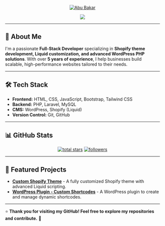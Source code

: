 <p align="center">
    <a href="https://github.com/AbuBakarDev">
      <img src="https://user-images.githubusercontent.com/20955511/199138068-0a7b7b75-a024-4f00-803f-30a19c5d1b2d.png" alt="Abu Bakar" /></a>
</p>

<p align="center">
    <a href="https://github.com/DenverCoder1/readme-typing-svg">
      <img src="https://avatars.githubusercontent.com/u/202931554?v=4" /></a>
</p>

---

## 🚀 About Me

I'm a passionate **Full-Stack Developer** specializing in **Shopify theme development, Liquid customization, and advanced WordPress PHP solutions**. With over **5 years of experience**, I help businesses build scalable, high-performance websites tailored to their needs.

---

## 🛠️ Tech Stack

- **Frontend:** HTML, CSS, JavaScript, Bootstrap, Tailwind CSS  
- **Backend:** PHP, Laravel, MySQL  
- **CMS:** WordPress, Shopify (Liquid)  
- **Version Control:** Git, GitHub  

---

## 📊 GitHub Stats  

<p align="center">
    <a href="https://github.com/AbuBakarDev?tab=repositories&sort=stargazers">
      <img alt="total stars" title="Total stars on GitHub" src="https://custom-icon-badges.demolab.com/github/stars/AbuBakarDev?color=55960c&style=for-the-badge&labelColor=488207&logo=star"/></a>
    <a href="https://github.com/AbuBakarDev?tab=followers">
      <img alt="followers" title="Follow me on Github" src="https://custom-icon-badges.demolab.com/github/followers/AbuBakarDev?color=236ad3&labelColor=1155ba&style=for-the-badge&logo=person-add&label=Follow&logoColor=white"/></a>
</p>

---

## 📌 Featured Projects  

- [**Custom Shopify Theme**](https://github.com/AbuBakarDev/custom-shopify-theme) - A fully customized Shopify theme with advanced Liquid scripting.
- [**WordPress Plugin - Custom Shortcodes**](https://github.com/AbuBakarDev/wp-custom-shortcodes) - A WordPress plugin to create and manage dynamic shortcodes.

---

⭐ **Thank you for visiting my GitHub! Feel free to explore my repositories and contribute.** 🚀
